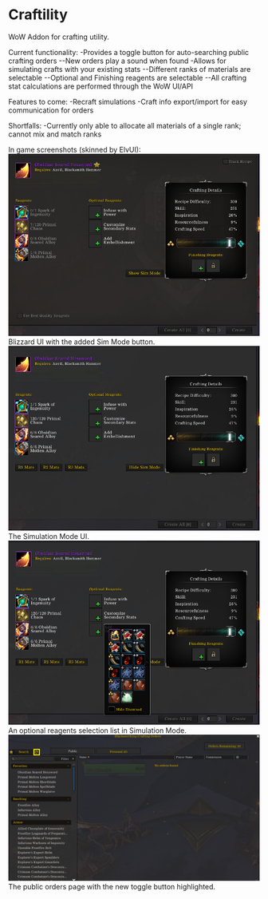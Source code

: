 # Craftility
WoW Addon for crafting utility.

Current functionality:
-Provides a toggle button for auto-searching public crafting orders
--New orders play a sound when found
-Allows for simulating crafts with your existing stats
--Different ranks of materials are selectable
--Optional and Finishing reagents are selectable
--All crafting stat calculations are performed through the WoW UI/API

Features to come:
-Recraft simulations
-Craft info export/import for easy communication for orders

Shortfalls:
-Currently only able to allocate all materials of a single rank; cannot mix and match ranks

In game screenshots (skinned by ElvUI):
![Alt text](/Media/BlizzSchematic.png?raw=true)
Blizzard UI with the added Sim Mode button.
![Alt text](/Media/SimMode.png?raw=true)
The Simulation Mode UI.
![Alt text](/Media/OptionalReagents.png?raw=true)
An optional reagents selection list in Simulation Mode.
![Alt text](/Media/PublicOrders.png?raw=true)
The public orders page with the new toggle button highlighted.
